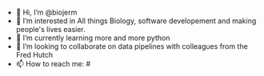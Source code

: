 - 👋 Hi, I’m @biojerm
- 👀 I’m interested in All things Biology, software developement and making people's lives easier.
- 🌱 I’m currently learning more and more python
- 💞️ I’m looking to collaborate on data pipelines with colleagues from the Fred Hutch
- 📫 How to reach me: #

<!---
biojerm/biojerm is a ✨ special ✨ repository because its `README.md` (this file) appears on your GitHub profile.
You can click the Preview link to take a look at your changes.
--->
